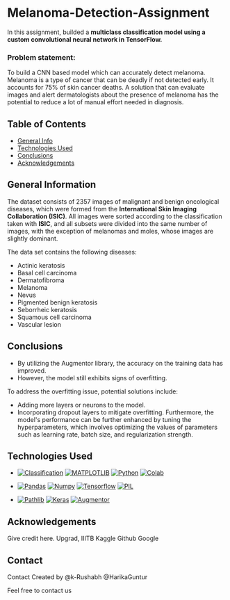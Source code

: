 # Melanoma-Detection-Assignment

In this assignment, builded a **multiclass classification model using a custom convolutional neural network in TensorFlow.** 

### Problem statement: 
To build a CNN based model which can accurately detect melanoma. Melanoma is a type of cancer that can be deadly if not detected early. It accounts for 75% of skin cancer deaths. A solution that can evaluate images and alert dermatologists about the presence of melanoma has the potential to reduce a lot of manual effort needed in diagnosis.




## Table of Contents
* [General Info](#general-information)
* [Technologies Used](#technologies-used)
* [Conclusions](#conclusions)
* [Acknowledgements](#acknowledgements)

<!-- You can include any other section that is pertinent to your problem -->

## General Information

The dataset consists of 2357 images of malignant and benign oncological diseases, which were formed from the **International Skin Imaging Collaboration (ISIC)**. All images were sorted according to the classification taken with **ISIC**, and all subsets were divided into the same number of images, with the exception of melanomas and moles, whose images are slightly dominant.


The data set contains the following diseases:

- Actinic keratosis
- Basal cell carcinoma
- Dermatofibroma
- Melanoma
- Nevus
- Pigmented benign keratosis
- Seborrheic keratosis
- Squamous cell carcinoma
- Vascular lesion


## Conclusions
- By utilizing the Augmentor library, the accuracy on the training data has improved.
- However, the model still exhibits signs of overfitting.
  
To address the overfitting issue, potential solutions include:
- Adding more layers or neurons to the model.
- Incorporating dropout layers to mitigate overfitting.
Furthermore, the model's performance can be further enhanced by tuning the hyperparameters, which involves optimizing the values of parameters such as learning rate, batch size, and regularization strength.


## Technologies Used
- [![Classification](https://img.shields.io/badge/-Classification-f5841f?style=for-the-badge)](https://www.javatpoint.com/classification-algorithm-in-machine-learning)
[![MATPLOTLIB](https://img.shields.io/badge/-MATPLOTLIB-007aa6?style=for-the-badge)](https://img.shields.io/badge/-MATPLOTLIB-007aa6?style=for-the-badge)
[![Python](https://img.shields.io/badge/Python-FFD43B?style=for-the-badge&logo=python&logoColor=blue)](https://www.python.org/)
[![Colab](https://img.shields.io/badge/Colab-F9AB00?style=for-the-badge&logo=google-colab&logoColor=white)](https://colab.research.google.com/)

- [![Pandas](https://img.shields.io/badge/Pandas-2C2D72?style=for-the-badge&logo=pandas&logoColor=white)](https://pandas.pydata.org/)
[![Numpy](https://img.shields.io/badge/Numpy-777BB4?style=for-the-badge&logo=numpy&logoColor=white)](https://numpy.org/)
[![Tensorflow](https://img.shields.io/badge/Tensorflow-FF6F00?style=for-the-badge&logo=tensorflow&logoColor=white)](https://www.tensorflow.org/)
[![PIL](https://img.shields.io/badge/PIL-512BD4?style=for-the-badge&logo=pillow&logoColor=white)](https://python-pillow.org/)

- [![Pathlib](https://img.shields.io/badge/Pathlib-4BADE9?style=for-the-badge&logo=python&logoColor=white)](https://docs.python.org/3/library/pathlib.html)
[![Keras](https://img.shields.io/badge/Keras-D00000?style=for-the-badge&logo=keras&logoColor=white)](https://keras.io/)
[![Augmentor](https://img.shields.io/badge/Augmentor-FF6600?style=for-the-badge)](https://augmentor.readthedocs.io/en/latest/)

<!-- As the libraries versions keep on changing, it is recommended to mention the version of library used in this project -->

## Acknowledgements
Give credit here.
Upgrad, IIITB
Kaggle
Github
Google

## Contact
Contact
Created by
            @k-Rushabh
            @HarikaGuntur
           
Feel free to contact us

<!-- Optional -->
<!-- ## License -->
<!-- This project is open source and available under the [... License](). -->

<!-- You don't have to include all sections - just the one's relevant to your project -->
